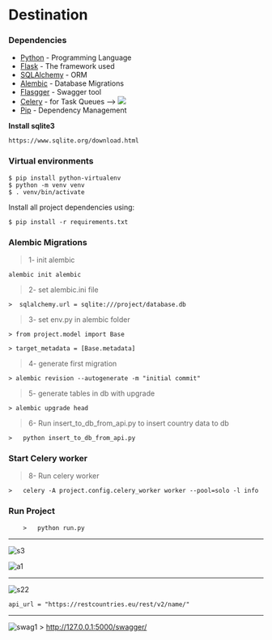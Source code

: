 # Destination

### Dependencies

* [Python](https://www.python.org/) - Programming Language
* [Flask](https://flask.palletsprojects.com/) - The framework used
* [SQLAlchemy](https://docs.sqlalchemy.org/) - ORM
* [Alembic](https://alembic.sqlalchemy.org/) - Database Migrations
* [Flasgger](https://github.com/flasgger/flasgger) - Swagger tool
* [Celery](https://docs.celeryproject.org/en/stable/) - for Task Queues --> <img src="https://img.shields.io/badge/rabbitmq-%23FF6600.svg?&style=for-the-badge&logo=rabbitmq&logoColor=white"/>
* [Pip](https://pypi.org/project/pip/) - Dependency Management


**Install sqlite3**

  
    https://www.sqlite.org/download.html



### Virtual environments
```
$ pip install python-virtualenv
$ python -m venv venv
$ . venv/bin/activate

```

Install all project dependencies using:

```
$ pip install -r requirements.txt
```
  
### Alembic Migrations

> 1- init alembic

    alembic init alembic

>

> 2- set alembic.ini file

    >  sqlalchemy.url = sqlite:///project/database.db

>

> 3- set env.py in alembic folder

>

    > from project.model import Base

>

    > target_metadata = [Base.metadata]

>

> 4- generate first migration 

    > alembic revision --autogenerate -m "initial commit"

>

> 5- generate tables in db with upgrade 

    > alembic upgrade head

>

> 6- Run insert_to_db_from_api.py to insert country data to db

    >   python insert_to_db_from_api.py


### Start Celery worker

> 8- Run celery worker

    >   celery -A project.config.celery_worker worker --pool=solo -l info

### Run Project

```
    >   python run.py
```

-----------------------------
![s3](https://user-images.githubusercontent.com/73230039/126903970-876f2a24-a693-4751-ac3f-a3a90d3304c4.png)

![a1](https://user-images.githubusercontent.com/73230039/128763772-e4fd85d6-1bcb-4209-9185-cfb7005262f8.jpg)

-------------------------------------
![s22](https://user-images.githubusercontent.com/73230039/126903957-1e10a53e-a3f2-42a7-8cba-eacc291e01a5.png)
```
api_url = "https://restcountries.eu/rest/v2/name/"
```
-------------------------------------
![swag1](https://user-images.githubusercontent.com/73230039/130350965-20448991-10c3-420a-8fc0-91b703a7ffae.png)
    > http://127.0.0.1:5000/swagger/

